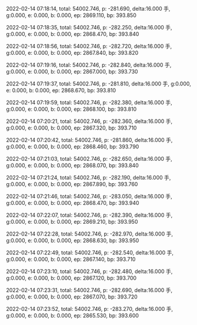 2022-02-14 07:18:14, total: 54002.746, p: -281.690, delta:16.000 手, g:0.000, e: 0.000, b: 0.000, ep: 2869.110, bp: 393.850

2022-02-14 07:18:35, total: 54002.746, p: -282.250, delta:16.000 手, g:0.000, e: 0.000, b: 0.000, ep: 2868.470, bp: 393.840

2022-02-14 07:18:56, total: 54002.746, p: -282.720, delta:16.000 手, g:0.000, e: 0.000, b: 0.000, ep: 2867.840, bp: 393.820

2022-02-14 07:19:16, total: 54002.746, p: -282.840, delta:16.000 手, g:0.000, e: 0.000, b: 0.000, ep: 2867.000, bp: 393.730

2022-02-14 07:19:37, total: 54002.746, p: -281.810, delta:16.000 手, g:0.000, e: 0.000, b: 0.000, ep: 2868.670, bp: 393.810

2022-02-14 07:19:59, total: 54002.746, p: -282.380, delta:16.000 手, g:0.000, e: 0.000, b: 0.000, ep: 2868.100, bp: 393.810

2022-02-14 07:20:21, total: 54002.746, p: -282.360, delta:16.000 手, g:0.000, e: 0.000, b: 0.000, ep: 2867.320, bp: 393.710

2022-02-14 07:20:42, total: 54002.746, p: -281.860, delta:16.000 手, g:0.000, e: 0.000, b: 0.000, ep: 2868.460, bp: 393.790

2022-02-14 07:21:03, total: 54002.746, p: -282.650, delta:16.000 手, g:0.000, e: 0.000, b: 0.000, ep: 2868.070, bp: 393.840

2022-02-14 07:21:24, total: 54002.746, p: -282.190, delta:16.000 手, g:0.000, e: 0.000, b: 0.000, ep: 2867.890, bp: 393.760

2022-02-14 07:21:46, total: 54002.746, p: -283.050, delta:16.000 手, g:0.000, e: 0.000, b: 0.000, ep: 2868.470, bp: 393.940

2022-02-14 07:22:07, total: 54002.746, p: -282.390, delta:16.000 手, g:0.000, e: 0.000, b: 0.000, ep: 2869.210, bp: 393.950

2022-02-14 07:22:28, total: 54002.746, p: -282.970, delta:16.000 手, g:0.000, e: 0.000, b: 0.000, ep: 2868.630, bp: 393.950

2022-02-14 07:22:49, total: 54002.746, p: -282.540, delta:16.000 手, g:0.000, e: 0.000, b: 0.000, ep: 2867.140, bp: 393.710

2022-02-14 07:23:10, total: 54002.746, p: -282.480, delta:16.000 手, g:0.000, e: 0.000, b: 0.000, ep: 2867.120, bp: 393.700

2022-02-14 07:23:31, total: 54002.746, p: -282.690, delta:16.000 手, g:0.000, e: 0.000, b: 0.000, ep: 2867.070, bp: 393.720

2022-02-14 07:23:52, total: 54002.746, p: -283.270, delta:16.000 手, g:0.000, e: 0.000, b: 0.000, ep: 2865.530, bp: 393.600